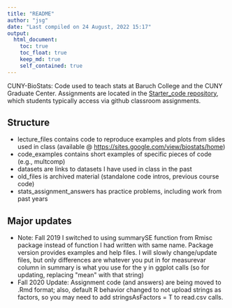 ```yaml
---
title: "README"
author: "jsg"
date: "Last compiled on 24 August, 2022 15:17"
output:
  html_document:
    toc: true
    toc_float: true
    keep_md: true
    self_contained: true
---
```


CUNY-BioStats: Code used to teach stats at Baruch College and the CUNY Graduate Center.
Assignments are located in the [Starter_code repository](https://github.com/jsgosnell/Starter_code),
which students typically access via github classroom assignments.

## Structure

* lecture_files contains code to reproduce examples and plots from slides used in class (available @ https://sites.google.com/view/biostats/home)
* code_examples contains short examples of specific pieces of code (e.g., multcomp)
* datasets are links to datasets I have used in class in the past
* old_files is archived material (standalone code intros, previous course code)
* stats_assignment_answers has practice problems, including work from past years

## Major updates 
  * Note: Fall 2019 I switched to using summarySE function from Rmisc package instead
of function I had written with same name. Package version provides examples and help files. 
I will slowly change/update files, but only differences are whatever you put in for measurevar column in summary is what you use for the y in ggplot
calls (so for updating, replacing "mean" with that string)
* Fall 2020 Update: Assignment code (and answers) are being moved to .Rmd format; 
also, default R behavior changed to not upload strings as factors, so you may need to 
add stringsAsFactors = T to read.csv calls. 
